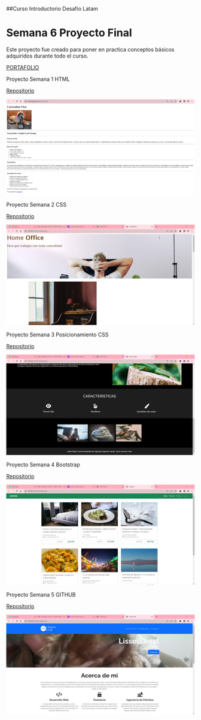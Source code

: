 ##Curso Introductorio Desafio Latam
# Semana 6 Proyecto Final

Este proyecto fue creado para poner en practica conceptos básicos adquiridos durante todo el curso.
 
<a href="https://lissleal.github.io/portafolio/">PORTAFOLIO</a>


Proyecto Semana 1
HTML

<a href="https://github.com/lissleal/CVSophie">Repositorio</a>

<img src="./assets/img/Captureproyecto1.png" >

Proyecto Semana 2
CSS

<a href="https://github.com/lissleal/landingdeco">Repositorio</a>

<img src="./assets/img/capturaproyecto3.jpg" >

Proyecto Semana 3
Posicionamiento CSS

<a href="https://github.com/lissleal/iguanapage">Repositorio</a>

<img src="./assets/img/capturaproyecto2.jpg" >

Proyecto Semana 4
Bootstrap

<a href="https://github.com/lissleal/cupponpage">Repositorio</a>

<img src="./assets/img/capturaproyecto4.jpg" >

Proyecto Semana 5
GITHUB

<a href="https://github.com/lissleal/unpocodemi">Repositorio</a>

<img src="./assets/img/capturaproyecto5.jpg" >


